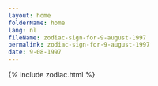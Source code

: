 ```yaml
---
layout: home
folderName: home
lang: nl
fileName: zodiac-sign-for-9-august-1997
permalink: zodiac-sign-for-9-august-1997
date: 9-08-1997
---
```

{% include zodiac.html %}
